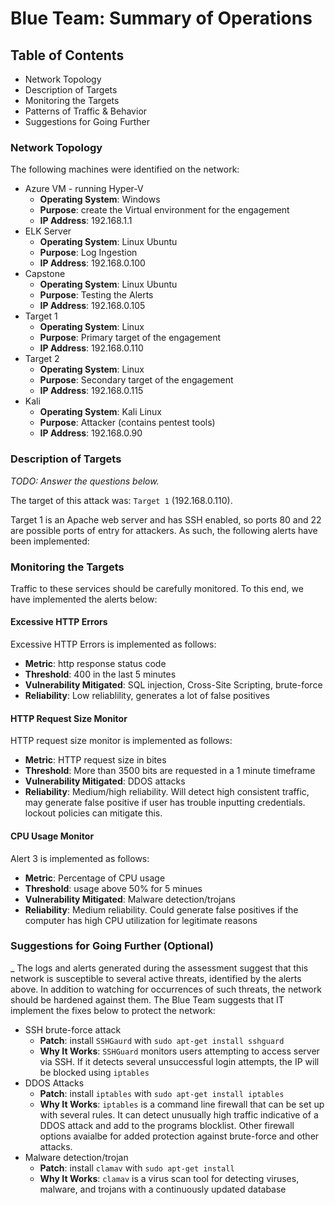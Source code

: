 # Blue Team: Summary of Operations
## Table of Contents
- Network Topology
- Description of Targets
- Monitoring the Targets
- Patterns of Traffic & Behavior
- Suggestions for Going Further

### Network Topology

The following machines were identified on the network:
- Azure VM - running Hyper-V
  - **Operating System**: Windows
  - **Purpose**: create the Virtual environment for the engagement
  - **IP Address**: 192.168.1.1
- ELK Server
  - **Operating System**: Linux Ubuntu
  - **Purpose**: Log Ingestion
  - **IP Address**: 192.168.0.100
- Capstone
  - **Operating System**: Linux Ubuntu
  - **Purpose**: Testing the Alerts
  - **IP Address**: 192.168.0.105
- Target 1
  - **Operating System**: Linux
  - **Purpose**: Primary target of the engagement
  - **IP Address**: 192.168.0.110
- Target 2
  - **Operating System**: Linux
  - **Purpose**: Secondary target of the engagement
  - **IP Address**: 192.168.0.115
- Kali
  - **Operating System**: Kali Linux
  - **Purpose**: Attacker (contains pentest tools)
  - **IP Address**: 192.168.0.90


### Description of Targets
_TODO: Answer the questions below._

The target of this attack was: `Target 1` (192.168.0.110).

Target 1 is an Apache web server and has SSH enabled, so ports 80 and 22 are possible ports of entry for attackers. As such, the following alerts have been implemented:

### Monitoring the Targets

Traffic to these services should be carefully monitored. To this end, we have implemented the alerts below:

#### Excessive HTTP Errors

Excessive HTTP Errors is implemented as follows:
  - **Metric**: http response status code
  - **Threshold**: 400 in the last 5 minutes
  - **Vulnerability Mitigated**: SQL injection, Cross-Site Scripting, brute-force
  - **Reliability**: Low reliablility, generates a lot of false positives

#### HTTP Request Size Monitor
HTTP request size monitor is implemented as follows:
  - **Metric**: HTTP request size in bites
  - **Threshold**: More than 3500 bits are requested in a 1 minute timeframe
  - **Vulnerability Mitigated**: DDOS attacks
  - **Reliability**: Medium/high reliability. Will detect high consistent traffic, may generate false positive if user has trouble inputting credentials. lockout policies can mitigate this.

#### CPU Usage Monitor
Alert 3 is implemented as follows:
  - **Metric**: Percentage of CPU usage
  - **Threshold**: usage above 50% for 5 minues
  - **Vulnerability Mitigated**: Malware detection/trojans 
  - **Reliability**: Medium reliability. Could generate false positives if the computer has high CPU utilization for legitimate reasons



### Suggestions for Going Further (Optional)
_
The logs and alerts generated during the assessment suggest that this network is susceptible to several active threats, identified by the alerts above. In addition to watching for occurrences of such threats, the network should be hardened against them. The Blue Team suggests that IT implement the fixes below to protect the network:
- SSH brute-force attack
  - **Patch**: install `SSHGaurd` with `sudo apt-get install sshguard`
  - **Why It Works**: `SSHGuard` monitors users attempting to access server via SSH. If it detects several unsuccessful login attempts, the IP will be blocked using `iptables`
- DDOS Attacks
  - **Patch**: install `iptables` with `sudo apt-get install iptables`
  - **Why It Works**: `iptables` is a command line firewall that can be set up with several rules. It can detect unusually high traffic indicative of a DDOS attack and add to the programs blocklist. Other firewall options avaialbe for added protection against brute-force and other attacks.
- Malware detection/trojan
  - **Patch**: install `clamav` with `sudo apt-get install`
  - **Why It Works**: `clamav` is a virus scan tool for detecting viruses, malware, and trojans with a continuously updated database
